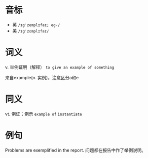 # 音标

- 英 `/ɪg'zemplɪfaɪ; eg-/`
- 美 `/ɪɡ'zɛmplɪfaɪ/`

# 词义

v. 举例证明（解释）
`to give an example of something`



来自example(n. 实例)，注意区分a和e

# 同义

vt. 例证；例示
`example of` `instantiate`

# 例句

Problems are exemplified in the report.
问题都在报告中作了举例说明。


